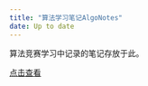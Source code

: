 ```yaml
---
title: "算法学习笔记AlgoNotes"
date: Up to date
---
```


算法竞赛学习中记录的笔记存放于此。

[点击查看](https://github.com/jin-taiyu/AlgoNotes.git)
